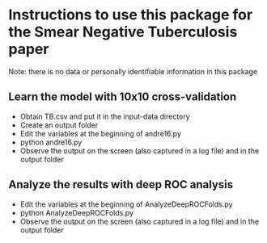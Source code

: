 # Instructions to use this package for the Smear Negative Tuberculosis paper

Note: there is no data or personally identifiable information in this package

## Learn the model with 10x10 cross-validation
- Obtain TB.csv and put it in the input-data directory
- Create an output folder
- Edit the variables at the beginning of andre16.py
- python andre16.py
- Observe the output on the screen (also captured in a log file) and in the output folder

## Analyze the results with deep ROC analysis
- Edit the variables at the beginning of AnalyzeDeepROCFolds.py
- python AnalyzeDeepROCFolds.py
- Observe the output on the screen (also captured in a log file) and in the output folder
